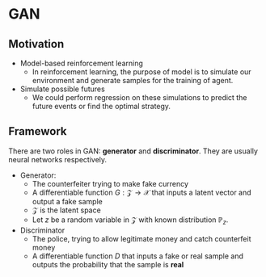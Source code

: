 # GAN
## Motivation
- Model-based reinforcement learning
  - In reinforcement learning, the purpose of model is to simulate our environment and generate samples for the training of agent.  
- Simulate possible futures
  - We could perform regression on these simulations to predict the future events or find the optimal strategy.
 
## Framework
There are two roles in GAN: **generator** and **discriminator**. They are usually neural networks respectively.
- Generator:
  - The counterfeiter trying to make fake currency
  - A differentiable function $G:\mathcal{Z}\to\mathcal{X}$ that inputs a latent vector and output a fake sample
  - $\mathcal{Z}$ is the latent space
  - Let $z$ be a random variable in $\mathcal{Z}$ with known distribution $\mathbb{P}_z$.
- Discriminator
  - The police, trying to allow legitimate money and catch counterfeit money
  - A differentiable function $D$ that inputs a fake or real sample and outputs the probability that the sample is **real**

